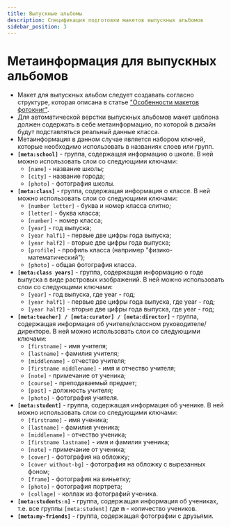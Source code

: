 ```yaml
---
title: Выпускные альбомы
description: Спецификация подготовки макетов выпускных альбомов
sidebar_position: 3
---
```


# Метаинформация для выпускных альбомов
* Макет для выпускных альбом следует создавать согласно структуре, которая описана в статье ["Особенности макетов фотокниг"](/design/psd-general?id=Особенности-макетов-фотокниг).
* Для автоматической верстки выпускных альбомов макет шаблона должен содержать в себе метаинформацию, по которой в дизайн будут подставляться реальный данные класса.
* Метаинформация в данном случае является набором ключей, которые необходимо использовать в названиях слоев или групп.
* **`[meta:school]`** - группа, содержащая информацию о школе. В ней можно использовать слои со следующими ключами:
    + `[name]` - название школы;
    + `[city]` - название города;
    + `[photo]` - фотография школы.
* **`[meta:class]`**  - группа, содержащая информация о классе. В ней можно использовать слои со следующими ключами:
    + `[number letter]` - буква и номер класса слитно;
    + `[letter]` - буква класса;
    + `[number]` - номер класса;
    + `[year]` - год выпуска;
    + `[year half1]` - первые две цифры года выпуска;
    + `[year half2]` - вторые две цифры года выпуска;
    + `[profile]` - профиль класса (например "физико-математический");
    + `[photo]` - общая фотография класса.
* **`[meta:class years]`**  - группа, содержащая информацию о годе выпуска в виде растровых изображений. В ней можно использовать слои со следующими ключами:
    + `[year]` - год выпуска, где year - год;
    + `[year half1]` - первые две цифры года выпуска, где year - год;
    + `[year half2]` - вторые две цифры года выпуска, где year - год;
* **`[meta:teacher] / [meta:curator] / [meta:director]`** - группа, содержащая информация об учителе/классном руководителе/директоре. В ней можно использовать слои со следующими ключами:
    + `[firstname]` - имя учителя;
    + `[lastname]` - фамилия учителя;
    + `[middlename]` - отчество учителя;
    + `[firstname middlename]` - имя и отчество учителя;
    + `[note]` - примечание от ученика;
    + `[course]` - преподаваемый предмет;
    + `[post]` - должность учителя;
    + `[photo]` - фотография учителя.
* **`[meta:student]`** - группа, содержащая информация об ученике. В ней можно использовать слои со следующими ключами:
    + `[firstname]` - имя ученика;
    + `[lastname]` - фамилия ученика;
    + `[middlename]` - отчество ученика;
    + `[firstname lastname]` - имя и фамилия ученика;
    + `[note]` - примечание от ученика;
    + `[cover]` - фотография на обложку;
    + `[cover without-bg]` - фотография на обложку с вырезанных фоном;
    + `[frame]` - фотография на виньетку;
    + `[photo]` - фотография портрета;
    + `[collage]` - коллаж из фотографий ученика.
* **`[meta:students:n]`** - группа, содержащая информация об учениках, т.е. все группы `[meta:student]` где __n__ - количество учеников.
* **`[meta:my-friends]`** - группа, содержащая фотографии с друзьями.